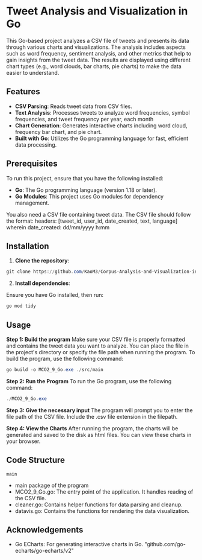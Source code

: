 # Tweet Analysis and Visualization in Go

This Go-based project analyzes a CSV file of tweets and presents its data through various charts and visualizations. The analysis includes aspects such as word frequency, sentiment analysis, and other metrics that help to gain insights from the tweet data. The results are displayed using different chart types (e.g., word clouds, bar charts, pie charts) to make the data easier to understand.

## Features

- **CSV Parsing**: Reads tweet data from CSV files.
- **Text Analysis**: Processes tweets to analyze word frequencies, symbol frequencies, and tweet frequency per year, each month
- **Chart Generation**: Generates interactive charts including word cloud, frequency bar chart, and pie chart.
- **Built with Go**: Utilizes the Go programming language for fast, efficient data processing.

## Prerequisites

To run this project, ensure that you have the following installed:

- **Go**: The Go programming language (version 1.18 or later).
- **Go Modules**: This project uses Go modules for dependency management.

You also need a CSV file containing tweet data. The CSV file should follow the format:
headers: [tweet_id, user_id, date_created, text, language]
wherein date_created: dd/mm/yyyy h:mm

## Installation

1. **Clone the repository**:

```powershell
git clone https://github.com/KaoM3/Corpus-Analysis-and-Visualization-in-Go.git
```

2. **Install dependencies**:

Ensure you have Go installed, then run:

```powershell
go mod tidy
```

## Usage
**Step 1: Build the program**
Make sure your CSV file is properly formatted and contains the tweet data you want to analyze.
You can place the file in the project's directory or specify the file path when running the program. To build the program, use the following command:

```powershell
go build -o MCO2_9_Go.exe ./src/main
```

**Step 2: Run the Program**
To run the Go program, use the following command:

```powershell
./MCO2_9_Go.exe
```

**Step 3: Give the necessary input**
The program will prompt you to enter the file path of the CSV file. Include the .csv file extension in the filepath.

**Step 4: View the Charts**
After running the program, the charts will be generated and saved to the disk as html files. You can view these charts in your browser.


## Code Structure
`main`
- main package of the program
- MCO2_9_Go.go: The entry point of the application. It handles reading of the CSV file.
- cleaner.go: Contains helper functions for data parsing and cleanup.
- datavis.go: Contains the functions for rendering the data visualization.

## Acknowledgements
- Go ECharts: For generating interactive charts in Go. "github.com/go-echarts/go-echarts/v2"

